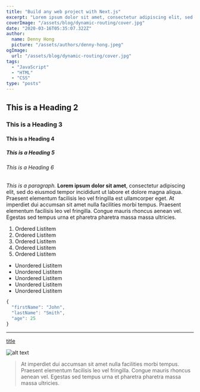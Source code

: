 ```yaml
---
title: "Build any web project with Next.js"
excerpt: "Lorem ipsum dolor sit amet, consectetur adipiscing elit, sed do eiusmod tempor incididunt ut labore et dolore magna aliqua. Praesent elementum facilisis leo vel fringilla est ullamcorper eget. At imperdiet dui accumsan sit amet nulla facilities morbi tempus."
coverImage: "/assets/blog/dynamic-routing/cover.jpg"
date: "2020-03-16T05:35:07.322Z"
author:
  name: Denny Hong
  picture: "/assets/authors/denny-hong.jpeg"
ogImage:
  url: "/assets/blog/dynamic-routing/cover.jpg"
tags:
  - "JavaScript"
  - "HTML"
  - "CSS"
type: "posts"
---
```


## This is a Heading 2

### This is a Heading 3

#### This is a Heading 4

##### This is a Heading 5

###### This is a Heading 6

_This is a paragraph._ **Lorem ipsum dolor sit amet**, consectetur adipiscing elit, sed do eiusmod tempor incididunt ut labore et dolore magna aliqua. Praesent elementum facilisis leo vel fringilla est ullamcorper eget. At imperdiet dui accumsan sit amet nulla facilities morbi tempus. Praesent elementum facilisis leo vel fringilla. Congue mauris rhoncus aenean vel. Egestas sed tempus urna et pharetra pharetra massa massa ultricies.

1. Ordered Listitem
2. Ordered Listitem
3. Ordered Listitem
4. Ordered Listitem
5. Ordered Listitem

- Unordered Listitem
- Unordered Listitem
- Unordered Listitem
- Unordered Listitem
- Unordered Listitem

```JavaScript
{
  "firstName": "John",
  "lastName": "Smith",
  "age": 25
}
```

---

[title](https://www.example.com)

![alt text](/assets/blog/preview/cover.jpg)

> At imperdiet dui accumsan sit amet nulla facilities morbi tempus. Praesent elementum facilisis leo vel fringilla. Congue mauris rhoncus aenean vel. Egestas sed tempus urna et pharetra pharetra massa massa ultricies.
